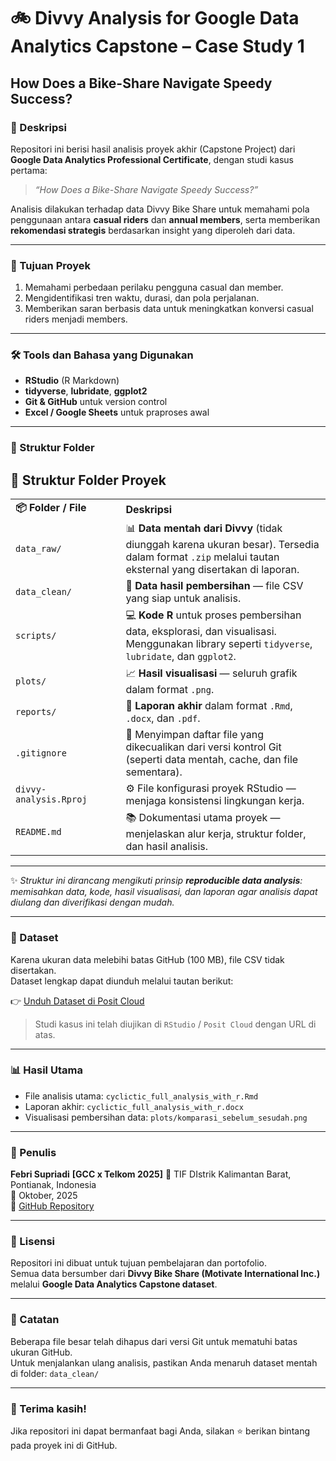 # 🚲 Divvy Analysis for Google Data Analytics Capstone – Case Study 1  
## How Does a Bike-Share Navigate Speedy Success?

### 📘 Deskripsi
Repositori ini berisi hasil analisis proyek akhir (Capstone Project) dari **Google Data Analytics Professional Certificate**, dengan studi kasus pertama:  
> *“How Does a Bike-Share Navigate Speedy Success?”*

Analisis dilakukan terhadap data Divvy Bike Share untuk memahami pola penggunaan antara **casual riders** dan **annual members**, serta memberikan **rekomendasi strategis** berdasarkan insight yang diperoleh dari data.

---

### 🧩 Tujuan Proyek
1. Memahami perbedaan perilaku pengguna casual dan member.  
2. Mengidentifikasi tren waktu, durasi, dan pola perjalanan.  
3. Memberikan saran berbasis data untuk meningkatkan konversi casual riders menjadi members.  

---

### 🛠️ Tools dan Bahasa yang Digunakan
- **RStudio** (R Markdown)
- **tidyverse**, **lubridate**, **ggplot2**
- **Git & GitHub** untuk version control
- **Excel / Google Sheets** untuk praproses awal

---

### 📂 Struktur Folder

<h2 align="left">📁 Struktur Folder Proyek</h2>

<div align="left">

<table>
<tr>
<td width="35%"><b>📦 Folder / File</b></td>
<td><b>Deskripsi</b></td>
</tr>

<tr>
<td><code>data_raw/</code></td>
<td>📊 <b>Data mentah dari Divvy</b> (tidak diunggah karena ukuran besar).  
Tersedia dalam format <code>.zip</code> melalui tautan eksternal yang disertakan di laporan.</td>
</tr>

<tr>
<td><code>data_clean/</code></td>
<td>🧹 <b>Data hasil pembersihan</b> — file CSV yang siap untuk analisis.</td>
</tr>

<tr>
<td><code>scripts/</code></td>
<td>💻 <b>Kode R</b> untuk proses pembersihan data, eksplorasi, dan visualisasi.  
Menggunakan library seperti <code>tidyverse</code>, <code>lubridate</code>, dan <code>ggplot2</code>.</td>
</tr>

<tr>
<td><code>plots/</code></td>
<td>📈 <b>Hasil visualisasi</b> — seluruh grafik dalam format <code>.png</code>.</td>
</tr>

<tr>
<td><code>reports/</code></td>
<td>📝 <b>Laporan akhir</b> dalam format <code>.Rmd</code>, <code>.docx</code>, dan <code>.pdf</code>.</td>
</tr>

<tr>
<td><code>.gitignore</code></td>
<td>🚫 Menyimpan daftar file yang dikecualikan dari versi kontrol Git  
(seperti data mentah, cache, dan file sementara).</td>
</tr>

<tr>
<td><code>divvy-analysis.Rproj</code></td>
<td>⚙️ File konfigurasi proyek RStudio — menjaga konsistensi lingkungan kerja.</td>
</tr>

<tr>
<td><code>README.md</code></td>
<td>📚 Dokumentasi utama proyek — menjelaskan alur kerja, struktur folder, dan hasil analisis.</td>
</tr>

</table>
</div>

---

✨ <i>Struktur ini dirancang mengikuti prinsip <b>reproducible data analysis</b>:  
memisahkan data, kode, hasil visualisasi, dan laporan agar analisis dapat diulang dan diverifikasi dengan mudah.</i>




---

### 📁 Dataset
Karena ukuran data melebihi batas GitHub (100 MB), file CSV tidak disertakan.  
Dataset lengkap dapat diunduh melalui tautan berikut:

👉 [Unduh Dataset di Posit Cloud](https://posit.cloud/content/11241914?idle=1761278638517)

> Studi kasus ini telah diujikan di `RStudio` / `Posit Cloud` dengan URL di atas.

---

### 📊 Hasil Utama
- File analisis utama: `cyclictic_full_analysis_with_r.Rmd`  
- Laporan akhir: `cyclictic_full_analysis_with_r.docx`  
- Visualisasi pembersihan data: `plots/komparasi_sebelum_sesudah.png`

---

### 👤 Penulis
**Febri Supriadi** 
**[GCC x Telkom 2025]** 
📍 TIF DIstrik Kalimantan Barat, Pontianak, Indonesia  
📅 Oktober, 2025  
🔗 [GitHub Repository](https://github.com/febrisupriadi/divvy-analysis-for-google-data-analytics-capstone-cs1-how-does-a-bike-share-navigate-speedy-success-)

---

### 🧾 Lisensi
Repositori ini dibuat untuk tujuan pembelajaran dan portofolio.  
Semua data bersumber dari **Divvy Bike Share (Motivate International Inc.)** melalui **Google Data Analytics Capstone dataset**.

---

### 🧠 Catatan
Beberapa file besar telah dihapus dari versi Git untuk mematuhi batas ukuran GitHub.  
Untuk menjalankan ulang analisis, pastikan Anda menaruh dataset mentah di folder: <td><code>data_clean/</code></td>


---

### 🚀 Terima kasih!
Jika repositori ini dapat bermanfaat bagi Anda, silakan ⭐️ berikan bintang pada proyek ini di GitHub.


